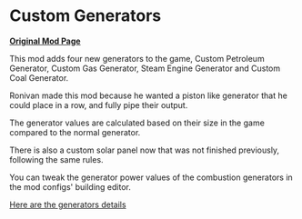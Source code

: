 # Custom Generators

[**Original Mod Page**](https://steamcommunity.com/sharedfiles/filedetails/?id=2562813586)

This mod adds four new generators to the game, Custom Petroleum Generator, Custom Gas Generator, Steam Engine Generator and Custom Coal Generator.

Ronivan made this mod because he wanted a piston like generator that he could place in a row, and fully pipe their output.

The generator values are calculated based on their size in the game compared to the normal generator.

There is also a custom solar panel now that was not finished previously, following the same rules.

You can tweak the generator power values of the combustion generators in the mod configs' building editor.

[Here are the generators details](./Buildings)
